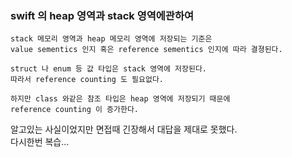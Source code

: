 ### swift 의 heap 영역과 stack 영역에관하여

```
stack 메모리 영역과 heap 메모리 영역에 저장되는 기준은
value sementics 인지 혹은 reference sementics 인지에 따라 결졍된다.

struct 나 enum 등 값 타입은 stack 영역에 저장된다. 
따라서 reference counting 도 필요없다.

하지만 class 와같은 참조 타입은 heap 영역에 저장되기 때문에
reference counting 이 증가한다.
```

알고있는 사실이었지만 면접때 긴장해서 대답을 제대로 못했다.  
다시한번 복습...
